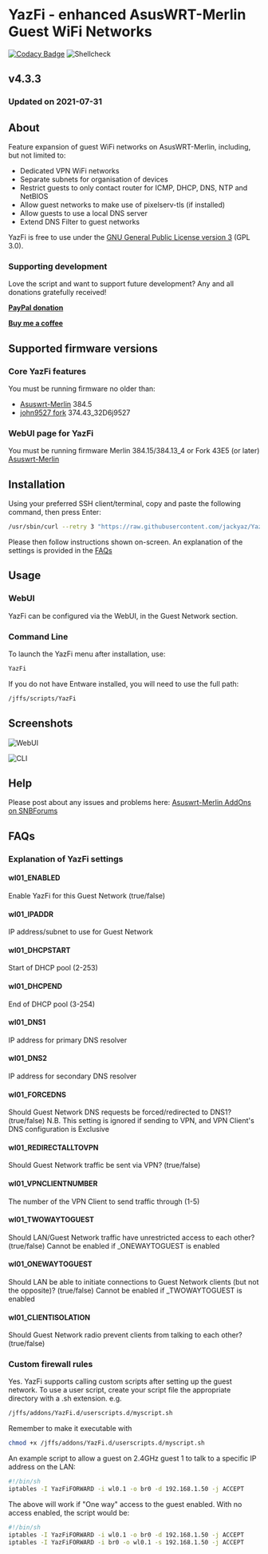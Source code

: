 # YazFi - enhanced AsusWRT-Merlin Guest WiFi Networks
[![Codacy Badge](https://api.codacy.com/project/badge/Grade/a2cf9bdec17b4b6f9b6e113f802be694)](https://app.codacy.com/app/jackyaz/YazFi?utm_source=github.com&utm_medium=referral&utm_content=jackyaz/YazFi&utm_campaign=Badge_Grade_Dashboard)
![Shellcheck](https://github.com/jackyaz/YazFi/actions/workflows/shellcheck.yml/badge.svg)

## v4.3.3
### Updated on 2021-07-31
## About
Feature expansion of guest WiFi networks on AsusWRT-Merlin, including, but not limited to:

*   Dedicated VPN WiFi networks
*   Separate subnets for organisation of devices
*   Restrict guests to only contact router for ICMP, DHCP, DNS, NTP and NetBIOS
*   Allow guest networks to make use of pixelserv-tls (if installed)
*   Allow guests to use a local DNS server
*   Extend DNS Filter to guest networks

YazFi is free to use under the [GNU General Public License version 3](https://opensource.org/licenses/GPL-3.0) (GPL 3.0).

### Supporting development
Love the script and want to support future development? Any and all donations gratefully received!

[**PayPal donation**](https://paypal.me/jackyaz21)

[**Buy me a coffee**](https://www.buymeacoffee.com/jackyaz)

## Supported firmware versions
### Core YazFi features
You must be running firmware no older than:
*   [Asuswrt-Merlin](https://asuswrt.lostrealm.ca/) 384.5
*   [john9527 fork](https://www.snbforums.com/threads/fork-asuswrt-merlin-374-43-lts-releases-v37ea.18914/) 374.43_32D6j9527

### WebUI page for YazFi
You must be running firmware Merlin 384.15/384.13_4 or Fork 43E5 (or later) [Asuswrt-Merlin](https://asuswrt.lostrealm.ca/)

## Installation
Using your preferred SSH client/terminal, copy and paste the following command, then press Enter:

```sh
/usr/sbin/curl --retry 3 "https://raw.githubusercontent.com/jackyaz/YazFi/master/YazFi.sh" -o "/jffs/scripts/YazFi" && chmod 0755 /jffs/scripts/YazFi && /jffs/scripts/YazFi install
```

Please then follow instructions shown on-screen. An explanation of the settings is provided in the [FAQs](#explanation-of-yazfi-settings)

## Usage
### WebUI
YazFi can be configured via the WebUI, in the Guest Network section.

### Command Line
To launch the YazFi menu after installation, use:
```sh
YazFi
```

If you do not have Entware installed, you will need to use the full path:
```sh
/jffs/scripts/YazFi
```

## Screenshots

![WebUI](https://puu.sh/HgmLl/178327b437.png)

![CLI](https://puu.sh/HgmF1/5a8ae7ed82.png)

## Help
Please post about any issues and problems here: [Asuswrt-Merlin AddOns on SNBForums](https://www.snbforums.com/forums/asuswrt-merlin-addons.60/?prefix_id=13)

## FAQs
### Explanation of YazFi settings
#### wl01_ENABLED
Enable YazFi for this Guest Network (true/false)

#### wl01_IPADDR
IP address/subnet to use for Guest Network

#### wl01_DHCPSTART
Start of DHCP pool (2-253)

#### wl01_DHCPEND
End of DHCP pool (3-254)

#### wl01_DNS1
IP address for primary DNS resolver

#### wl01_DNS2
IP address for secondary DNS resolver

#### wl01_FORCEDNS
Should Guest Network DNS requests be forced/redirected to DNS1? (true/false)
N.B. This setting is ignored if sending to VPN, and VPN Client's DNS configuration is Exclusive

#### wl01_REDIRECTALLTOVPN
Should Guest Network traffic be sent via VPN? (true/false)

#### wl01_VPNCLIENTNUMBER
The number of the VPN Client to send traffic through (1-5)

#### wl01_TWOWAYTOGUEST
Should LAN/Guest Network traffic have unrestricted access to each other? (true/false)
Cannot be enabled if _ONEWAYTOGUEST is enabled

#### wl01_ONEWAYTOGUEST
Should LAN be able to initiate connections to Guest Network clients (but not the opposite)? (true/false)
Cannot be enabled if _TWOWAYTOGUEST is enabled

#### wl01_CLIENTISOLATION
Should Guest Network radio prevent clients from talking to each other? (true/false)

### Custom firewall rules
Yes. YazFi supports calling custom scripts after setting up the guest network. To use a user script, create your script file the appropriate directory with a .sh extension. e.g.
```sh
/jffs/addons/YazFi.d/userscripts.d/myscript.sh
```
Remember to make it executable with
```sh
chmod +x /jffs/addons/YazFi.d/userscripts.d/myscript.sh
```
An example script to allow a guest on 2.4GHz guest 1 to talk to a specific IP address on the LAN:
```sh
#!/bin/sh
iptables -I YazFiFORWARD -i wl0.1 -o br0 -d 192.168.1.50 -j ACCEPT
```
The above will work if "One way" access to the guest enabled. With no access enabled, the script would be:
```sh
#!/bin/sh
iptables -I YazFiFORWARD -i wl0.1 -o br0 -d 192.168.1.50 -j ACCEPT
iptables -I YazFiFORWARD -i br0 -o wl0.1 -s 192.168.1.50 -j ACCEPT
```
